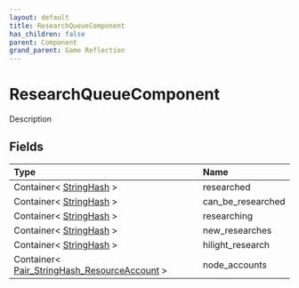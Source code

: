 ```yaml
---
layout: default
title: ResearchQueueComponent
has_children: false
parent: Component
grand_parent: Game Reflection
---
```

# ResearchQueueComponent
Description 

## Fields

| Type | Name |
|:----------|:--------------|
| Container< [StringHash](/riftbreaker-wiki/docs/game-reflection/classes/string_hash/) > | researched |
| Container< [StringHash](/riftbreaker-wiki/docs/game-reflection/classes/string_hash/) > | can_be_researched |
| Container< [StringHash](/riftbreaker-wiki/docs/game-reflection/classes/string_hash/) > | researching |
| Container< [StringHash](/riftbreaker-wiki/docs/game-reflection/classes/string_hash/) > | new_researches |
| Container< [StringHash](/riftbreaker-wiki/docs/game-reflection/classes/string_hash/) > | hilight_research |
| Container< [Pair_StringHash_ResourceAccount](/riftbreaker-wiki/docs/game-reflection/classes/pair__string_hash__resource_account/) > | node_accounts |


